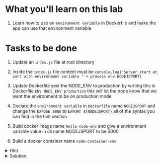 # What you'll learn on this lab

1. Learn how to use an `environment variable` in Dockerfile and make the app can use that environment variable

# Tasks to be done

1. Update an `index.js` file at root directory

2. Inside the `index.js` file content must be `console.log("Server start at port with environment variable " + process.env.NODEJSPORT)`

3. Update Dockerfile sest the NODE_ENV to production by writing this in Dockerfile `ENV NODE_ENV production` this will let the node know that we want the environment to be on production mode

4. Declare the `environment variable` in `Dockerfile` name `NODEJSPORT` and change the `EXPOSE 8080` to `EXPORT ${NODEJSPORT}` all of the syntax you can find in the hint section

3. Build docker image name `hello-node-env` and give a environment variable value in cli name NODEJSPORT to be 5000

4. Build a docker container name `node-container-env`

<details>
<summary>Hint</summary>

All neccessary command in this lab
1. `touch (filename)` - Use to create a file
2. `nano (filename)` - Use to edit a file
3. `docker build -t (image name) --build-arg (environment name)="(environment value)" .` - Use to build a docker image with an environment variable
4. `docker image ls` - Use to call all the image that exist on machine
5. `docker image rm (image name)` - Use to delete a docker image with a specifig name
6. `docker container rm (container name)` - Use to delete a docker container with a specifig container


All neccessary Dockerfile syntax
1. `FROM (docker image name):(tag)` -  Specifies the starting point image for your Docker image.
2. `WORKDIR (/path/to/workdir)` - Sets the folder inside the container where commands will be executed.
3. `COPY (path of file or folder that you want to copy) (destination of the file or folder) ` - Moves files or folders from your computer to the container.
4. `EXPOSE (number of port that the image will be running on)` - Declares the port on which the container will listen for incoming connections.
5. `CMD ["(command line)"]` - Defines the default command to run when the container starts.
6. `ENV NODE_ENV production` - Use to tell the node that our environment variable will be on porduction mode
7. 
    ```plain
    `ARG NODEJSPORT`
    `ENV NODEJSPORT $NODEJSPORT`
    ```
ARG (env name) - Use for recieving the value of the environment variable on the cli command
ENV (env name) (env value) - Use to set the environment variable name and value in the container
</details>

<details>
<summary>Solution</summary>


Create all file 
```plain

cat > index.js <<EOF
console.log("Server start at port with environment variable " + process.env.NODEJSPORT)
EOF

cat index.js

cat > Dockerfile <<EOF
FROM node:slim

WORKDIR /app

ENV NODE_ENV production

COPY . .

ARG NODEJSPORT
ENV NODEJSPORT $NODEJSPORT

EXPOSE ${NODEJSPORT}

CMD [ "node", "index.js" ]
EOF

cat Dockerfile


```{{exec}}

Docker cli command

```plain

docker build -t hello-node-env --build-arg NODEJSPORT="8080" .
docker run --name node-container-env hello-node-env
```{{exec}}

</details>
